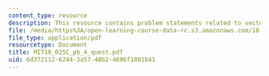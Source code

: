 ```yaml
---
content_type: resource
description: This resource contains problem statements related to vector components.
file: /media/https%3A/open-learning-course-data-rc.s3.amazonaws.com/18-02sc-multivariable-calculus-fall-2010/6d37211262443a5748b24696f1801841_MIT18_02SC_pb_4_quest.pdf
file_type: application/pdf
resourcetype: Document
title: MIT18_02SC_pb_4_quest.pdf
uid: 6d372112-6244-3a57-48b2-4696f1801841
---
```

